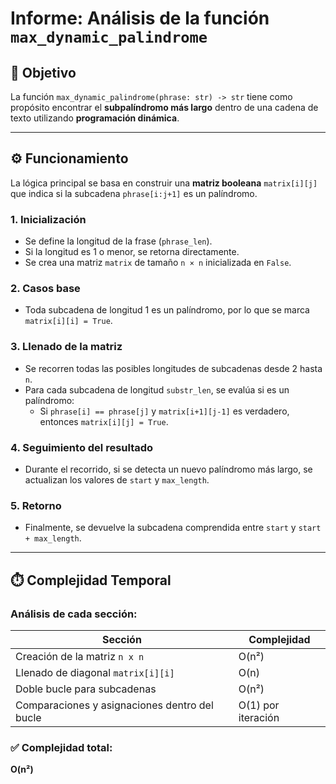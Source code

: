# Informe: Análisis de la función `max_dynamic_palindrome`

## 📌 Objetivo

La función `max_dynamic_palindrome(phrase: str) -> str` tiene como propósito encontrar el **subpalíndromo más largo** dentro de una cadena de texto utilizando **programación dinámica**.

---

## ⚙️ Funcionamiento

La lógica principal se basa en construir una **matriz booleana** `matrix[i][j]` que indica si la subcadena `phrase[i:j+1]` es un palíndromo.

### 1. Inicialización
- Se define la longitud de la frase (`phrase_len`).
- Si la longitud es 1 o menor, se retorna directamente.
- Se crea una matriz `matrix` de tamaño `n × n` inicializada en `False`.

### 2. Casos base
- Toda subcadena de longitud 1 es un palíndromo, por lo que se marca `matrix[i][i] = True`.

### 3. Llenado de la matriz
- Se recorren todas las posibles longitudes de subcadenas desde 2 hasta `n`.
- Para cada subcadena de longitud `substr_len`, se evalúa si es un palíndromo:
  - Si `phrase[i] == phrase[j]` y `matrix[i+1][j-1]` es verdadero, entonces `matrix[i][j] = True`.

### 4. Seguimiento del resultado
- Durante el recorrido, si se detecta un nuevo palíndromo más largo, se actualizan los valores de `start` y `max_length`.

### 5. Retorno
- Finalmente, se devuelve la subcadena comprendida entre `start` y `start + max_length`.

---

## ⏱️ Complejidad Temporal

### Análisis de cada sección:

| Sección | Complejidad |
|--------|-------------|
| Creación de la matriz `n x n` | O(n²) |
| Llenado de diagonal `matrix[i][i]` | O(n) |
| Doble bucle para subcadenas | O(n²) |
| Comparaciones y asignaciones dentro del bucle | O(1) por iteración |

### ✅ Complejidad total:

**O(n²)**